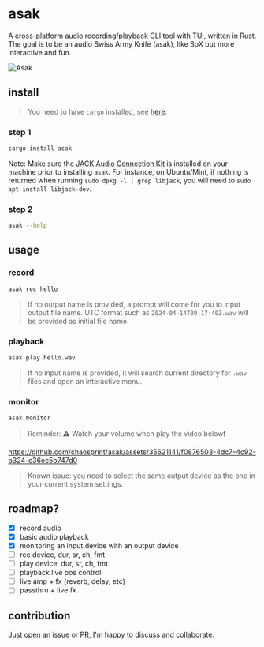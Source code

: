 # asak

A cross-platform audio recording/playback CLI tool with TUI, written in Rust. The goal is to be an audio Swiss Army Knife (asak), like SoX but more interactive and fun.

![Asak](./asak.gif)

## install

> You need to have `cargo` installed, see [here](https://doc.rust-lang.org/cargo/getting-started/installation.html).

### step 1

```sh
cargo install asak
```

Note: Make sure the [JACK Audio Connection Kit](https://jackaudio.org) is installed on your machine prior to installing `asak`. For instance, on Ubuntu/Mint, if nothing is returned when running `sudo dpkg -l | grep libjack`, you will need to `sudo apt install libjack-dev`.

### step 2

```sh
asak --help
```

## usage

### record

```sh
asak rec hello
```

> If no output name is provided, a prompt will come for you to input output file name. UTC format such as `2024-04-14T09:17:40Z.wav` will be provided as initial file name.

### playback

```sh
asak play hello.wav
```

> If no input name is provided, it will search current directory for `.wav` files and open an interactive menu.

### monitor

```sh
asak monitor
```

> Reminder: ⚠️ Watch your volume when play the video below❗️

https://github.com/chaosprint/asak/assets/35621141/f0876503-4dc7-4c92-b324-c36ec5b747d0



> Known issue: you need to select the same output device as the one in your current system settings.

## roadmap?

- [x] record audio
- [x] basic audio playback
- [x] monitoring an input device with an output device
- [ ] rec device, dur, sr, ch, fmt
- [ ] play device, dur, sr, ch, fmt
- [ ] playback live pos control
- [ ] live amp + fx (reverb, delay, etc)
- [ ] passthru + live fx

## contribution

Just open an issue or PR, I'm happy to discuss and collaborate.
